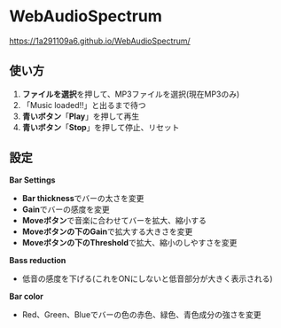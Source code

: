 # WebAudioSpectrum

https://1a291109a6.github.io/WebAudioSpectrum/

## 使い方
1. **ファイルを選択**を押して、MP3ファイルを選択(現在MP3のみ)
2. 「Music loaded!!」と出るまで待つ
3. **青いボタン**「**Play**」を押して再生
4. **青いボタン**「**Stop**」を押して停止、リセット

## 設定
**Bar Settings**
  - **Bar thickness**でバーの太さを変更
  - **Gain**でバーの感度を変更
  - **Moveボタン**で音楽に合わせてバーを拡大、縮小する
  - **Moveボタンの下のGain**で拡大する大きさを変更
  - **Moveボタンの下のThreshold**で拡大、縮小のしやすさを変更

**Bass reduction**
  - 低音の感度を下げる(これをONにしないと低音部分が大きく表示される)

**Bar color**
  - Red、Green、Blueでバーの色の赤色、緑色、青色成分の強さを変更

